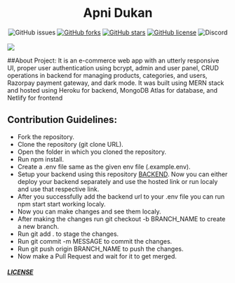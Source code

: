 <h1 style="text-align: center; color: ">Apni Dukan</h1>
<div style="text-align: center;>
<a href="https://github.com/kunaljain0212/Apni-Dukaan-Frontent/issues"><img alt="GitHub issues" src="https://img.shields.io/github/issues/kunaljain0212/Apni-Dukaan-Frontent?style=for-the-badge"></a> <a href="https://github.com/kunaljain0212/Apni-Dukaan-Frontent/network"><img alt="GitHub forks" src="https://img.shields.io/github/forks/kunaljain0212/Apni-Dukaan-Frontent?style=for-the-badge"></a> <a href="https://github.com/kunaljain0212/Apni-Dukaan-Frontent/stargazers"><img alt="GitHub stars" src="https://img.shields.io/github/stars/kunaljain0212/Apni-Dukaan-Frontent?style=for-the-badge"></a> <a href="https://github.com/kunaljain0212/Apni-Dukaan-Frontent/blob/master/LICENSE"><img alt="GitHub license" src="https://img.shields.io/github/license/kunaljain0212/Apni-Dukaan-Frontent?color=orange&style=for-the-badge"></a> <img alt="Discord" src="https://img.shields.io/discord/784475651980656670?color=red&label=DISCORD&style=for-the-badge">
</div>

<br>

<img   src="./Untitled design.png">

<p>
 ##About Project:
  It is an e-commerce web app with an utterly responsive UI, proper user authentication using bcrypt, admin and user panel, CRUD operations in backend for managing products, categories, and users, Razorpay payment gateway, and dark mode. It was built using MERN stack and hosted using Heroku for backend, MongoDB Atlas for database, and Netlify for frontend
<h2>Contribution Guidelines:</h2>
<ul>
<li>Fork the repository.</li>
<li>Clone the repository (git clone URL).</li>
<li>Open the folder in which you cloned the repository.</li>
<li>Run npm install.</li>
<li>Create a .env file same as the given env file (.example.env).</li>
<li>Setup your backend using this repository <a href="https://github.com/kunaljain0212/Apni-Dukaan-Backend">BACKEND</a>. Now you can either deploy your backend separately and use the hosted link or run localy and use that respective link.</li>
<li>After you successfully add the backend url to your .env file you can run npm start start working localy.</li>
<li>Now you can make changes and see them localy.</li>
<li>After making the changes run git checkout -b BRANCH_NAME to create a new branch.</li>
<li>Run git add . to stage the changes.</li>
<li>Run git commit -m MESSAGE to commit the changes.</li>
<li>Run git push origin BRANCH_NAME to push the changes.</li>
<li>Now make a Pull Request and wait for it to get merged.</li>
</ul>
</p>

<h5><a href="https://github.com/kunaljain0212/Apni-Dukan-Frontent/blob/master/LICENSE">LICENSE</a></h5>
